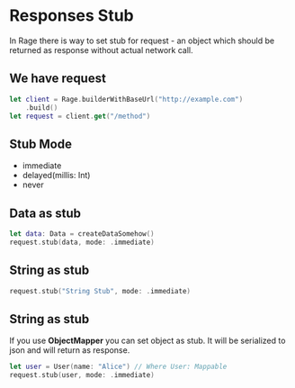 Responses Stub
=============================
In Rage there is way to set stub for request - an object which should be returned as response without actual network call.

## We have request ##
```swift
let client = Rage.builderWithBaseUrl("http://example.com")
    .build()
let request = client.get("/method")
```
## Stub Mode ##
- immediate
- delayed(millis: Int)
- never

## Data as stub ##
```swift
let data: Data = createDataSomehow()
request.stub(data, mode: .immediate)
```

## String as stub ##
```swift
request.stub("String Stub", mode: .immediate)
```

## String as stub ##
If you use **ObjectMapper** you can set object as stub. It will be serialized to json and will return as response.
```swift
let user = User(name: "Alice") // Where User: Mappable
request.stub(user, mode: .immediate)
```